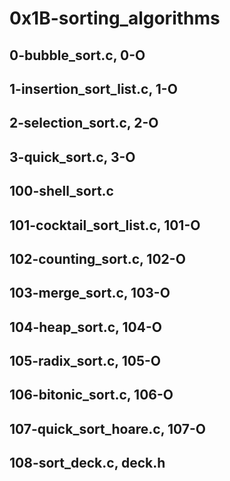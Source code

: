 # 0x1B-sorting_algorithms
## 0-bubble_sort.c, 0-O
## 1-insertion_sort_list.c, 1-O
## 2-selection_sort.c, 2-O
## 3-quick_sort.c, 3-O
## 100-shell_sort.c
## 101-cocktail_sort_list.c, 101-O
## 102-counting_sort.c, 102-O
## 103-merge_sort.c, 103-O
## 104-heap_sort.c, 104-O
## 105-radix_sort.c, 105-O
## 106-bitonic_sort.c, 106-O
## 107-quick_sort_hoare.c, 107-O
## 108-sort_deck.c, deck.h

